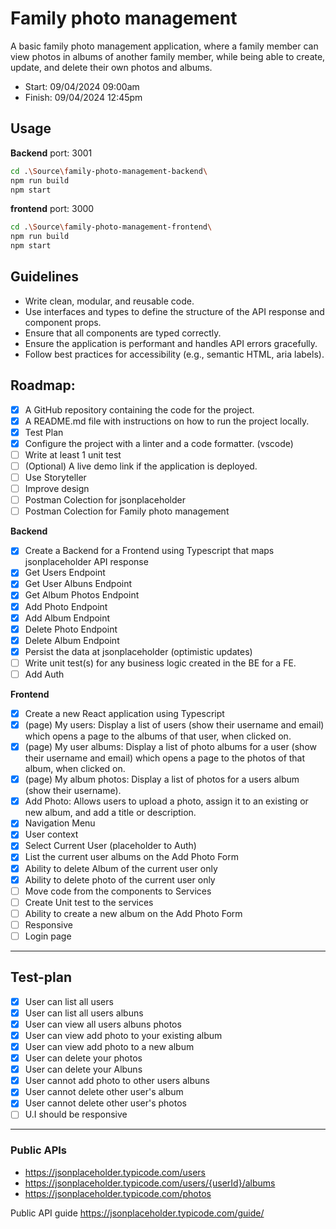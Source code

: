 # Family photo management

A basic family photo management application, where a family member can view photos in albums of another family member, while being able to create, update, and delete their own photos and albums.

- Start: 09/04/2024 09:00am
- Finish: 09/04/2024 12:45pm


## Usage
**Backend** port: 3001
```bash
cd .\Source\family-photo-management-backend\
npm run build
npm start 
```

**frontend** port: 3000
```bash
cd .\Source\family-photo-management-frontend\
npm run build
npm start 
```

## Guidelines
- Write clean, modular, and reusable code.
- Use interfaces and types to define the structure of the API response and component props.
- Ensure that all components are typed correctly.
- Ensure the application is performant and handles API errors gracefully.
- Follow best practices for accessibility (e.g., semantic HTML, aria labels).

## Roadmap:
- [x] A GitHub repository containing the code for the project.
- [x] A README.md file with instructions on how to run the project locally.
- [x] Test Plan
- [x] Configure the project with a linter and a code formatter. (vscode)
- [ ] Write at least 1 unit test
- [ ] (Optional) A live demo link if the application is deployed.
- [ ] Use Storyteller
- [ ] Improve design
- [ ] Postman Colection for jsonplaceholder
- [ ] Postman Colection for Family photo management

**Backend**
- [x] Create a Backend for a Frontend using Typescript that maps jsonplaceholder API response
- [x] Get Users Endpoint 
- [x] Get User Albuns Endpoint 
- [x] Get Album Photos Endpoint 
- [x] Add Photo Endpoint 
- [x] Add Album Endpoint 
- [x] Delete Photo Endpoint 
- [x] Delete Album Endpoint 
- [x] Persist the data at jsonplaceholder (optimistic updates)
- [ ] Write unit test(s) for any business logic created in the BE for a FE.
- [ ] Add Auth

**Frontend**
- [x] Create a new React application using Typescript
- [x] (page) My users: Display a list of users (show their username and email) which opens a page to the albums of that user, when clicked on.
- [x] (page) My user albums: Display a list of photo albums for a user (show their username and email) which opens a page to the photos of that album, when clicked on.
- [x] (page) My album photos: Display a list of photos for a users album (show their username).
- [x] Add Photo: Allows users to upload a photo, assign it to an existing or new album, and add a title or description.
- [x] Navigation Menu
- [x] User context
- [x] Select Current User (placeholder to Auth)
- [x] List the current user albums on the Add Photo Form
- [x] Ability to delete Album of the current user only
- [x] Ability to delete photo of the current user only
- [ ] Move code from the components to Services
- [ ] Create Unit test to the services
- [ ] Ability to create a new album on the Add Photo Form
- [ ] Responsive
- [ ] Login page

---

## Test-plan
- [x] User can list all users
- [x] User can list all users albuns
- [x] User can view all users albuns photos
- [x] User can view add photo to your existing album 
- [x] User can view add photo to a new album
- [x] User can delete your photos
- [x] User can delete your Albuns
- [x] User cannot add photo to other users albuns
- [x] User cannot delete other user's album
- [x] User cannot delete other user's photos
- [ ] U.I should be responsive

---

### Public APIs
- https://jsonplaceholder.typicode.com/users
- https://jsonplaceholder.typicode.com/users/{userId}/albums
- https://jsonplaceholder.typicode.com/photos

Public API guide https://jsonplaceholder.typicode.com/guide/